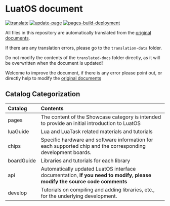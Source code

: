 # LuatOS document

[![translate](https://github.com/openLuat/luatos-wiki-en/actions/workflows/translate.yml/badge.svg)](https://github.com/openLuat/luatos-wiki-en/actions/workflows/translate.yml)
[![update-page](https://github.com/openLuat/luatos-wiki-en/actions/workflows/update-page.yml/badge.svg)](https://github.com/openLuat/luatos-wiki-en/actions/workflows/update-page.yml)
[![pages-build-deployment](https://github.com/openLuat/luatos-wiki-en/actions/workflows/pages/pages-build-deployment/badge.svg)](https://github.com/openLuat/luatos-wiki-en/actions/workflows/pages/pages-build-deployment)

All files in this repository are automatically translated from the [original documents](https://github.com/openLuat/luatos-wiki).

If there are any translation errors, please go to the `translation-data` folder.

Do not modify the contents of the `translated-docs` folder directly, as it will be overwritten when the document is updated!

Welcome to improve the document, if there is any error please point out, or directly help to modify the [original documents](https://github.com/openLuat/luatos-wiki)

## Catalog Categorization

|  Catalog   |                                                        Contents                                                         |
| :--------- | :---------------------------------------------------------------------------------------------------------------------- |
| pages      | The content of the Showcase category is intended to provide an initial introduction to LuatOS                           |
| luaGuide   | Lua and LuaTask related materials and tutorials                                                                         |
| chips      | Specific hardware and software information for each supported chip and the corresponding development boards.            |
| boardGuide | Libraries and tutorials for each library                                                                                |
| api        | Automatically updated LuatOS interface documentation, **If you need to modify, please modify the source code comments** |
| develop    | Tutorials on compiling and adding libraries, etc., for the underlying development.                                      |
